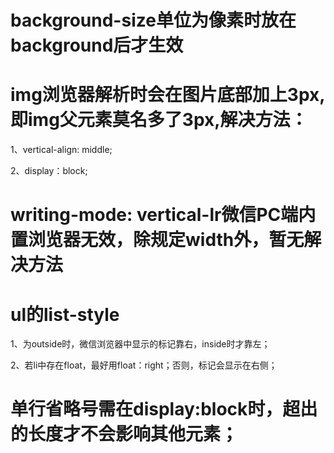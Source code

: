 # background-size单位为像素时放在background后才生效

# img浏览器解析时会在图片底部加上3px,即img父元素莫名多了3px,解决方法：

 1、vertical-align: middle;

  2、display：block;

# writing-mode: vertical-lr微信PC端内置浏览器无效，除规定width外，暂无解决方法

# ul的list-style

1、为outside时，微信浏览器中显示的标记靠右，inside时才靠左；

2、若li中存在float，最好用float：right；否则，标记会显示在右侧；

# 单行省略号需在display:block时，超出的长度才不会影响其他元素；



